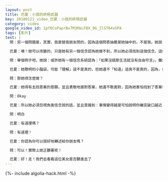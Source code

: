 ```yaml
---
layout: post
title: 巴夏：小我的終極武器
key: 20180121_video_巴夏：小我的終極武器
category: video
google_video_id: 1pf0CoPaprBx7M3RbLFBX_8G_IlST64vGPA
tags: [影片]
text: |
  問：另一個問題是，其實，我是替我朋友問的，因為這個問答抽籤是她抽中的，不是我。她說：雖然有時候她發現自己有某個信念系統，她也知道這個信念系統帶給她的，並不是最佳利益，但有時候，她就是沒法改變這個信念

  巴夏：噢！她可以改變的，只是她有另一個信念認為她做不到，所以她必須找到這個信念，這個讓她不敢去改變的信念，因為你不會改變那些你所不喜歡的信念的唯一原因，就是因為你害怕，這也說明，你有一個信念，認為你所喜歡的會比你所不喜歡的還可怕，所以她得這個把喜歡的變成不喜歡的的信念找出來，她在用一個她還沒發現的信念，把這個信唸給偽裝起來

  問：舉個例子吧，她說：或許她有一個信念系統認為：「如果沒錢那生活就沒有自由可言」，雖然她也知道這不是真的，但要改變這個信念系統，她覺得還是挺難的

  巴夏：她聰明的小腦袋，可能「理解」這不是真的，但她還不「知道」這真不是真的，因為，如果她真的知道了，那她就不會那麼做，因為知道、行動和行為表現，同一回事，你真的知道了，你就會在行動中表現出來，你會二話不說地就去做了，她沒做說明她不知道，也意味著她還沒找到這個信念系統，她得繼續練習挖掘技術！

  問：那她得怎麼做？

  巴夏：她得有去找答案的意願，並且勇敢地面對答案，她還不敢面對，因為她害怕找到了答案後，發現關於她的那些消極、負面的部分，是真實的，我保證，那些不可能是真實的，但她的負面信念系統，可能會使她相信：「不可以繼續挖下去了，因為結果會很可怕的」

  問：Okay

  巴夏：所以她必須忽視負面信念說的話，並且意識到：事情變得越是可怕說明你離突破口越近，當你朝著你所喜好又喜悅的方向前進時，如果感到非常非常的恐懼，那在你感到極度的恐懼時，說明了負面信念系統知道你與突破口，只有咫尺之隔，那它就會無所不用其極地阻止你，長篇大論地忽悠你，並將你的恐懼指數飆到極限，因為它知道，它如果稍一放鬆，片刻之間，你就會打破門檻，跨入喜悅的殿堂，所以，極度的恐懼，就是極佳的指示牌，你只需繼續前進，並且突破它，別讓它說服你，認為事情只會變得更糟糕，因為，即使事情變得更糟糕了，那說明你又前進了，很快，一切將變成它應該是的樣子，明白嗎？

  問：明白

  巴夏：有道理嗎？

  問：有道理！

  巴夏：你認為你可以很好地轉述給你朋友嗎？

  問：可以！實際上她正聽著呢！

  巴夏：好！走！我們去看看這位美女是否聽進去了
---
```


{%- include algolia-hack.html -%}
